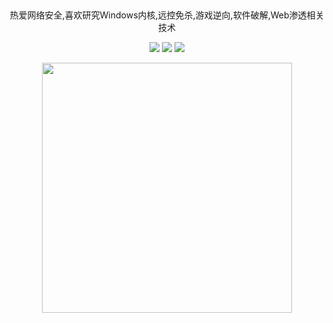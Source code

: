 ## 

<div id="title" align=center> 
热爱网络安全,喜欢研究Windows内核,远控免杀,游戏逆向,软件破解,Web渗透相关技术
<p>

<a href="https://github.com/380561016"><img src="https://img.shields.io/badge/GitHub-Ker0el-blue?logo=github"            /></a>
<a href="https://space.bilibili.com/177308205"><img src="https://img.shields.io/badge/哔哩哔哩-Ker0el-pink?logo=bilibili" /></a>
<a href="tencent://message/?uin=380561016"><img src="https://img.shields.io/badge/QQ-380561016-red?logo=tencentqq"   /></a>
  
<img align="center" width="400" src="https://github-readme-stats.vercel.app/api?username=Ker0el&show_icons=true&theme=radical" />
<br/>


</p>



</div>


